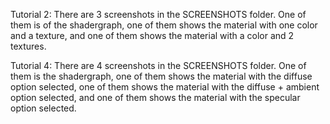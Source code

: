 Tutorial 2: There are 3 screenshots in the SCREENSHOTS folder. One of them is of the shadergraph, one of them shows the material with one color and a texture, and one of them shows the material with a color and 2 textures.

Tutorial 4: There are 4 screenshots in the SCREENSHOTS folder. One of them is the shadergraph, one of them shows the material with the diffuse option selected, one of them shows the material with the diffuse + ambient option selected, and one of them shows the material with the specular option selected.
